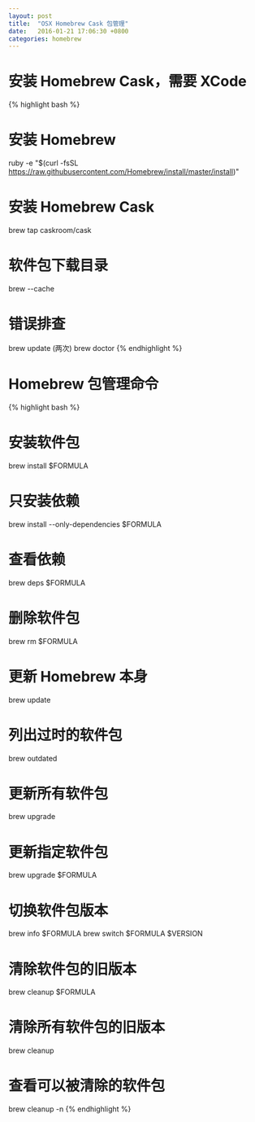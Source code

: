 ```yaml
---
layout: post
title:  "OSX Homebrew Cask 包管理"
date:   2016-01-21 17:06:30 +0800
categories: homebrew
---
```


# 安装 Homebrew Cask，需要 XCode

{% highlight bash %}
# 安装 Homebrew
ruby -e "$(curl -fsSL https://raw.githubusercontent.com/Homebrew/install/master/install)"

# 安装 Homebrew Cask
brew tap caskroom/cask

# 软件包下载目录
brew --cache

# 错误排查
brew update (两次)
brew doctor
{% endhighlight %}

# Homebrew 包管理命令

{% highlight bash %}
# 安装软件包
brew install $FORMULA

# 只安装依赖
brew install --only-dependencies $FORMULA

# 查看依赖
brew deps $FORMULA

# 删除软件包
brew rm $FORMULA

# 更新 Homebrew 本身
brew update

# 列出过时的软件包
brew outdated

# 更新所有软件包
brew upgrade

# 更新指定软件包
brew upgrade $FORMULA

# 切换软件包版本
brew info $FORMULA
brew switch $FORMULA $VERSION

# 清除软件包的旧版本
brew cleanup $FORMULA

# 清除所有软件包的旧版本
brew cleanup

# 查看可以被清除的软件包
brew cleanup -n
{% endhighlight %}
